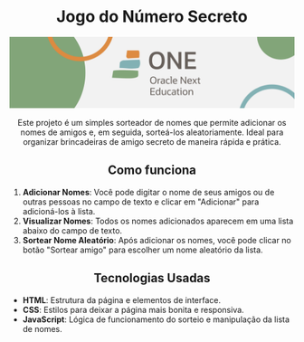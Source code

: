 <h1 align="center"> Jogo do Número Secreto </h1>
<img src="./assets/banner.png" alt="banner alura one">

<p align="center">Este projeto é um simples sorteador de nomes que permite adicionar os nomes de amigos e, em seguida, sorteá-los aleatoriamente. Ideal para organizar brincadeiras de amigo secreto de maneira rápida e prática.</p>

<h2 align="center">Como funciona</h2>

1. **Adicionar Nomes**: Você pode digitar o nome de seus amigos ou de outras pessoas no campo de texto e clicar em "Adicionar" para adicioná-los à lista.
2. **Visualizar Nomes**: Todos os nomes adicionados aparecem em uma lista abaixo do campo de texto.
3. **Sortear Nome Aleatório**: Após adicionar os nomes, você pode clicar no botão "Sortear amigo" para escolher um nome aleatório da lista.

<h2 align="center">Tecnologias Usadas</h2>

- **HTML**: Estrutura da página e elementos de interface.
- **CSS**: Estilos para deixar a página mais bonita e responsiva.
- **JavaScript**: Lógica de funcionamento do sorteio e manipulação da lista de nomes.
